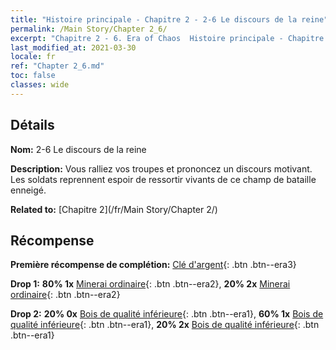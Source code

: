 ```yaml
---
title: "Histoire principale - Chapitre 2 - 2-6 Le discours de la reine"
permalink: /Main Story/Chapter 2_6/
excerpt: "Chapitre 2 - 6. Era of Chaos  Histoire principale - Chapitre 2_6. 2-6 Le discours de la reine"
last_modified_at: 2021-03-30
locale: fr
ref: "Chapter 2_6.md"
toc: false
classes: wide
---
```


## Détails

 **Nom:** 2-6 Le discours de la reine

 **Description:** Vous ralliez vos troupes et prononcez un discours motivant. Les soldats reprennent espoir de ressortir vivants de ce champ de bataille enneigé.

 **Related to:** [Chapitre 2](/fr/Main Story/Chapter 2/)

## Récompense

 **Première récompense de complétion:** [Clé d'argent](/fr/Items/con_693/){: .btn .btn--era3}

 **Drop 1:** **80% 1x** [Minerai ordinaire](/fr/Items/mat_6/){: .btn .btn--era2}, **20% 2x** [Minerai ordinaire](/fr/Items/mat_6/){: .btn .btn--era2}

 **Drop 2:** **20% 0x** [Bois de qualité inférieure](/fr/Items/mat_1/){: .btn .btn--era1}, **60% 1x** [Bois de qualité inférieure](/fr/Items/mat_1/){: .btn .btn--era1}, **20% 2x** [Bois de qualité inférieure](/fr/Items/mat_1/){: .btn .btn--era1}


